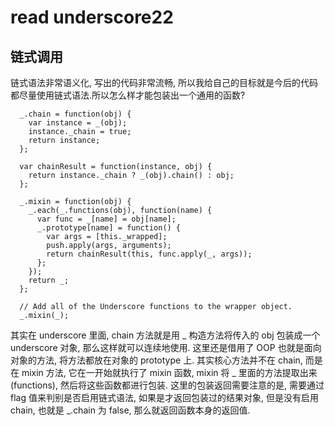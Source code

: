 # read underscore22

## 链式调用
链式语法非常语义化, 写出的代码非常流畅, 所以我给自己的目标就是今后的代码都尽量使用链式语法.所以怎么样才能包装出一个通用的函数?
```
  _.chain = function(obj) {
    var instance = _(obj);
    instance._chain = true;
    return instance;
  };

  var chainResult = function(instance, obj) {
    return instance._chain ? _(obj).chain() : obj;
  };

  _.mixin = function(obj) {
    _.each(_.functions(obj), function(name) {
      var func = _[name] = obj[name];
      _.prototype[name] = function() {
        var args = [this._wrapped];
        push.apply(args, arguments);
        return chainResult(this, func.apply(_, args));
      };
    });
    return _;
  };

  // Add all of the Underscore functions to the wrapper object.
  _.mixin(_);
```
其实在 underscore 里面, chain 方法就是用 _ 构造方法将传入的 obj 包装成一个 underscore 对象, 那么这样就可以连续地使用.
这里还是借用了 OOP 也就是面向对象的方法, 将方法都放在对象的 prototype 上.
其实核心方法并不在 chain, 而是在 mixin 方法, 它在一开始就执行了 mixin 函数, mixin 将 _ 里面的方法提取出来(functions), 然后将这些函数都进行包装.
这里的包装返回需要注意的是, 需要通过 flag 值来判别是否启用链式语法, 如果是才返回包装过的结果对象, 但是没有启用 chain, 也就是 _.chain 为 false, 那么就返回函数本身的返回值.